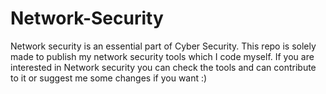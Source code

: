 # Network-Security
Network security is an essential part of Cyber Security. This repo is solely made to publish my network security tools which I code myself. If you are interested in Network security you can check the tools and can contribute to it or suggest me some changes if you want :)
